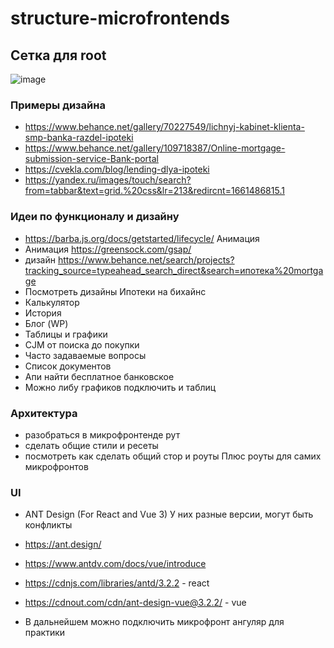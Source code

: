 # structure-microfrontends

## Сетка для root

![image](https://user-images.githubusercontent.com/71700914/186831919-dc6f3e0a-bb29-40d3-b05c-dba840d9bb3d.png)


### Примеры дизайна
- https://www.behance.net/gallery/70227549/lichnyj-kabinet-klienta-smp-banka-razdel-ipoteki
- https://www.behance.net/gallery/109718387/Online-mortgage-submission-service-Bank-portal
- https://cvekla.com/blog/lending-dlya-ipoteki
- https://yandex.ru/images/touch/search?from=tabbar&text=grid.%20css&lr=213&redircnt=1661486815.1

### Идеи по функционалу и дизайну 
- https://barba.js.org/docs/getstarted/lifecycle/ Анимация
- Анимация https://greensock.com/gsap/
- дизайн https://www.behance.net/search/projects?tracking_source=typeahead_search_direct&search=ипотека%20mortgage
- Посмотреть дизайны Ипотеки на бихайнс
- Калькулятор
- История
- Блог (WP)
- Таблицы и графики
- CJM  от поиска до покупки 
- Часто задаваемые вопросы 
- Список документов 
- Апи найти бесплатное банковское 
- Можно либу графиков подключить и таблиц

### Архитектура 

- разобраться в микрофронтенде рут
- сделать общие стили и ресеты 
- посмотреть как сделать общий стор и роуты
Плюс роуты для самих микрофронтов

### UI
- ANT Design (For React and Vue 3) У них разные версии, могут быть конфликты
- https://ant.design/
- https://www.antdv.com/docs/vue/introduce


- https://cdnjs.com/libraries/antd/3.2.2  - react
- https://cdnout.com/cdn/ant-design-vue@3.2.2/  - vue


- В дальнейшем можно подключить микрофронт ангуляр для практики
